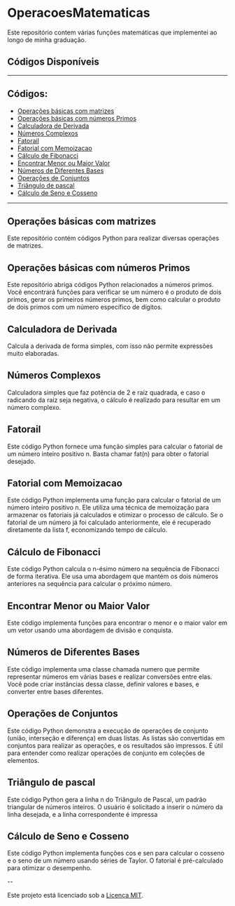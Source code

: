 # OperacoesMatematicas
Este repositório contem várias funções matemáticas que implementei ao longo de minha graduação. 

## Códigos Disponíveis

---

## Códigos:

- [Operações básicas com matrizes](Matriz)
- [Operações básicas com números Primos](Primos)
- [Calculadora de Derivada](CalculadoraDerivada.py)
- [Números Complexos](Complexos.py)
- [Fatorail](Fatorial.py)
- [Fatorial com Memoizacao](Fatorial_Memoizacao.py)
- [Cálculo de Fibonacci](Fibonacci.py)
- [Encontrar Menor ou Maior Valor](MenorMaiorValor.py)
- [Números de Diferentes Bases](Numeros.py)
- [Operações de Conjuntos](OperacoesConjuntos.py)
- [Triângulo de pascal](Pascal.py)
- [Cálculo de Seno e Cosseno](SenCos.py)
  
  

  


---

## Operações básicas com matrizes <a name="Matriz"></a>

Este repositório contém códigos Python para realizar diversas operações de matrizes.

## Operações básicas com números Primos <a name="Primos"></a>

Este repositório abriga códigos Python relacionados a números primos. Você encontrará funções para verificar se um número é o produto de dois primos, gerar os primeiros números primos, bem como calcular o produto de dois primos com um número específico de dígitos.

## Calculadora de Derivada <a name="CalculadoraDerivada.py"></a>

Calcula a derivada de forma simples, com isso não permite expressões muito elaboradas.

## Números Complexos <a name="Complexos.py"></a>

Calculadora simples que faz potência de 2 e raíz quadrada, e caso o radicando da raiz seja negativa, o cálculo é realizado para resultar em um número complexo. 

## Fatorail <a name="Fatorial.py"></a>

Este código Python fornece uma função simples para calcular o fatorial de um número inteiro positivo n. Basta chamar fat(n) para obter o fatorial desejado.

## Fatorial com Memoizacao <a name="Fatorial_Memoizacao.py"></a>

Este código Python implementa uma função para calcular o fatorial de um número inteiro positivo n. Ele utiliza uma técnica de memoização para armazenar os fatoriais já calculados e otimizar o processo de cálculo. Se o fatorial de um número já foi calculado anteriormente, ele é recuperado diretamente da lista f, economizando tempo de cálculo.

## Cálculo de Fibonacci <a name="Fibonacci.py"></a>

Este código Python calcula o n-ésimo número na sequência de Fibonacci de forma iterativa. Ele usa uma abordagem que mantém os dois números anteriores na sequência para calcular o próximo número.

## Encontrar Menor ou Maior Valor <a name="MenorMaiorValor.py"></a>

Este código implementa funções para encontrar o menor e o maior valor em um vetor usando uma abordagem de divisão e conquista. 

## Números de Diferentes Bases <a name="Numeros.py"></a>

Este código implementa uma classe chamada numero que permite representar números em várias bases e realizar conversões entre elas. Você pode criar instâncias dessa classe, definir valores e bases, e converter entre bases diferentes.

## Operações de Conjuntos <a name="OperacoesConjuntos.py"></a>

Este código Python demonstra a execução de operações de conjunto (união, interseção e diferença) em duas listas. As listas são convertidas em conjuntos para realizar as operações, e os resultados são impressos. É útil para entender como realizar operações de conjunto em coleções de elementos.

## Triângulo de pascal <a name="Pascal.py"></a>

Este código Python gera a linha n do Triângulo de Pascal, um padrão triangular de números inteiros. O usuário é solicitado a inserir o número da linha desejada, e a linha correspondente é impressa

## Cálculo de Seno e Cosseno <a name="SenCos.py"></a>

Este código Python implementa funções cos e sen para calcular o cosseno e o seno de um número usando séries de Taylor. O fatorial é pré-calculado para otimizar o desempenho. 

--

Este projeto está licenciado sob a [Licença MIT](LICENSE).

